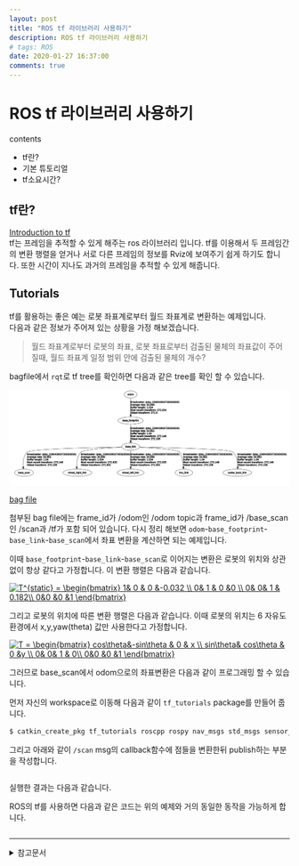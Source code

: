 ```yaml
---
layout: post
title: "ROS tf 라이브러리 사용하기"
description: ROS tf 라이브러리 사용하기
# tags: ROS
date: 2020-01-27 16:37:00
comments: true
---
```

# ROS tf 라이브러리 사용하기

contents
- tf란?
- 기본 튜토리얼
- tf소요시간?

## tf란?

[Introduction to tf](http://wiki.ros.org/tf/Tutorials/Introduction%20to%20tf)  
tf는 프레임을 추적할 수 있게 해주는 ros 라이브러리 입니다. tf를 이용해서 두 프레임간의 변환 행렬을 얻거나 서로 다른 프레임의 정보를 Rviz에 보여주기 쉽게 하기도 합니다. 또한 시간이 지나도 과거의 프레임을 추적할 수 있게 해줍니다.

## Tutorials

tf를 활용하는 좋은 예는 로봇 좌표계로부터 월드 좌표계로 변환하는 예제입니다.  
다음과 같은 정보가 주어져 있는 상황을 가정 해보겠습니다.

> 월드 좌표계로부터 로봇의 좌표, 로봇 좌표로부터 검출된 물체의 좌표값이 주어질때, 월드 좌표계 일정 범위 안에 검출된 물체의 개수?

bagfile에서 `rqt`로 tf tree를 확인하면 다음과 같은 tree를 확인 할 수 있습니다.  

![car](https://github.com/msc9533/msc9533.github.io/blob/master/image/tf_tree.png?raw=true)

[bag file](https://github.com/msc9533/msc9533.github.io/raw/master/_files/2020-01-30-13-12-20.bag)  

첨부된 bag file에는 frame_id가 /odom인 /odom topic과 frame_id가 /base_scan인 /scan과 /tf가 포함 되어 있습니다. 다시 정리 해보면 `odom`-`base_footprint`-`base_link`-`base_scan`에서 좌표 변환을 계산하면 되는 예제입니다.

이때 `base_footprint`-`base_link`-`base_scan`로 이어지는 변환은 로봇의 위치와 상관없이 항상 같다고 가정합니다. 이 변환 행렬은 다음과 같습니다.

<a href="https://www.codecogs.com/eqnedit.php?latex=T^{static}&space;=&space;\begin{bmatrix}&space;1&&space;0&space;&&space;0&space;&-0.032&space;\\&space;0&&space;1&space;&&space;0&space;&0&space;\\&space;0&&space;0&&space;1&space;&&space;0.182\\&space;0&0&space;&0&space;&1&space;\end{bmatrix}" target="_blank"><img src="https://latex.codecogs.com/gif.latex?T^{static}&space;=&space;\begin{bmatrix}&space;1&&space;0&space;&&space;0&space;&-0.032&space;\\&space;0&&space;1&space;&&space;0&space;&0&space;\\&space;0&&space;0&&space;1&space;&&space;0.182\\&space;0&0&space;&0&space;&1&space;\end{bmatrix}" title="T^{static} = \begin{bmatrix} 1& 0 & 0 &-0.032 \\ 0& 1 & 0 &0 \\ 0& 0& 1 & 0.182\\ 0&0 &0 &1 \end{bmatrix}" /></a>

그리고 로봇의 위치에 따른 변환 행렬은 다음과 같습니다. 이때 로봇의 위치는 6 자유도 환경에서 x,y,yaw(theta) 값만 사용한다고 가정합니다.

<a href="https://www.codecogs.com/eqnedit.php?latex=T&space;=&space;\begin{bmatrix}&space;cos\theta&-sin\theta&space;&&space;0&space;&&space;x&space;\\&space;sin\theta&&space;cos\theta&space;&&space;0&space;&y&space;\\&space;0&&space;0&&space;1&space;&&space;0\\&space;0&0&space;&0&space;&1&space;\end{bmatrix}" target="_blank"><img src="https://latex.codecogs.com/gif.latex?T&space;=&space;\begin{bmatrix}&space;cos\theta&-sin\theta&space;&&space;0&space;&&space;x&space;\\&space;sin\theta&&space;cos\theta&space;&&space;0&space;&y&space;\\&space;0&&space;0&&space;1&space;&&space;0\\&space;0&0&space;&0&space;&1&space;\end{bmatrix}" title="T = \begin{bmatrix} cos\theta&-sin\theta & 0 & x \\ sin\theta& cos\theta & 0 &y \\ 0& 0& 1 & 0\\ 0&0 &0 &1 \end{bmatrix}" /></a>

그러므로 base_scan에서 odom으로의 좌표변환은 다음과 같이 프로그래밍 할 수 있습니다.

먼저 자신의 workspace로 이동해 다음과 같이 `tf_tutorials` package를 만들어 줍니다.

```bash
$ catkin_create_pkg tf_tutorials roscpp rospy nav_msgs std_msgs sensor_msgs tf tf2
```

그리고 아래와 같이 `/scan` msg의 callback함수에 점들을 변환한뒤 publish하는 부분을 작성합니다.

<!-- 변환 행렬식으로 변환하는 예제 -->
```cpp

```

실행한 결과는 다음과 같습니다.  

ROS의 tf를 사용하면 다음과 같은 코드는 위의 예제와 거의 동일한 동작을 가능하게 합니다.

<!-- tf 라이브러리 사용하는 예제 -->
```cpp

```

<!-- tf 라이브러리 사용할때 시간에 대한 내용 언급 부터 2편으로 넘겨도 될듯 -->

<!-- 

## tf 시간?

- 시간있는이유? -->



---

<details>
<summary>참고문서</summary>
<div markdown="1">

- [TePRA2013_Foote.pdf](http://wiki.ros.org/Papers/TePRA2013_Foote?action=AttachFile&do=view&target=TePRA2013_Foote.pdf)
- [Transformation matrix](https://en.wikipedia.org/wiki/Transformation_matrix)
- [ROS wiki - tf tutorials](http://wiki.ros.org/tf/Tutorials)

</div>
</details>
<script id="dsq-count-scr" src="//msc9533.disqus.com/count.js" async></script>